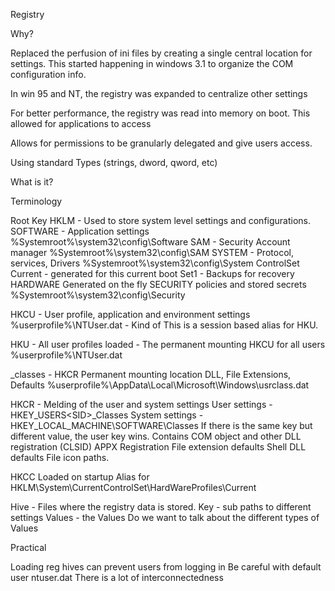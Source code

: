 Registry
 

Why?

 

Replaced the perfusion of ini files by creating a single central location for settings. This started happening in windows 3.1 to organize the COM configuration info.

 

In win 95 and NT, the registry was expanded to centralize other settings

 

For better performance, the registry was read into memory on boot. This allowed for applications to access

 

Allows for permissions to be granularly delegated and give users access.

 

Using standard Types (strings, dword, qword, etc)

 

 

What is it?

 

Terminology

Root Key
HKLM - Used to store system level settings and configurations.
SOFTWARE - Application settings
%Systemroot%\system32\config\Software
SAM - Security Account manager
%Systemroot%\system32\config\SAM
SYSTEM - Protocol, services, Drivers
%Systemroot%\system32\config\System
ControlSet
Current - generated for this current boot
Set1 - Backups for recovery
HARDWARE
Generated on the fly
SECURITY policies and stored secrets
%Systemroot%\system32\config\Security
 

HKCU -  User profile, application and environment settings
%userprofile%\NTUser.dat - Kind of
This is a session based alias for HKU.
 

HKU - All user profiles loaded
<SID> - The permanent mounting HKCU for all users
%userprofile%\NTUser.dat

<SID>_classes - HKCR Permanent mounting location
DLL, File Extensions, Defaults
%userprofile%\AppData\Local\Microsoft\Windows\usrclass.dat
 

HKCR - Melding of the user and system settings
User settings - HKEY_USERS\<SID>_Classes
System settings - HKEY_LOCAL_MACHINE\SOFTWARE\Classes
If there is the same key but different value, the user key wins.
Contains
COM object and other DLL registration (CLSID)
APPX Registration
File extension defaults
Shell DLL defaults
File icon paths.
 

HKCC
Loaded on startup
Alias for HKLM\System\CurrentControlSet\HardWareProfiles\Current
 

Hive - Files where the registry data is stored.
Key - sub paths to different settings
Values - the Values
Do we want to talk about the different types of Values
 

Practical

Loading reg hives can prevent users from logging in
Be careful with default user ntuser.dat
There is a lot of interconnectedness
 
